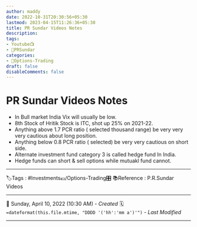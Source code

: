 ```yaml
---
author: maddy
date: 2022-10-31T20:30:56+05:30
lastmod: 2023-04-15T11:26:36+05:30
title: PR Sundar Videos Notes
description: 
tags:
- Youtube📺
- 🧔PRSundar 
categories: 
- 🤹Options-Trading
draft: false
disableComments: false
---
```

# PR Sundar Videos Notes
- In Bull market India Vix will usually be low.
- 8th Stock of Hritik Stock is ITC, shot up 25% on 2021-22.
- Anything above 1.7 PCR ratio ( selected thousand range) be very very very cautious about long position.  
- Anything below 0.8 PCR ratio ( selected) be very very cautious on short side.
- Alternate investment fund category 3 is called hedge fund In India.
- Hedge funds can short & sell options while mutuakl fund cannot.

---
🏷️Tags : #Investments💷/Options-Trading🎛️ 
📚Reference : P.R.Sundar Videos

---
📅   Sunday, April 10, 2022  (10:30 AM) - *Created*
🗓️ `=dateformat(this.file.mtime, "DDDD '('hh':'mm a')'")` - *Last Modified* 

---


